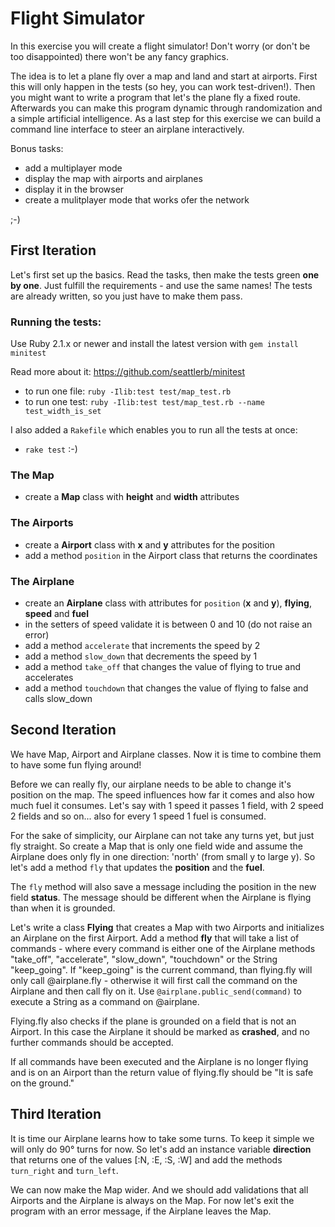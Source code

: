 # Flight Simulator

In this exercise you will create a flight simulator! Don't worry (or don't be too disappointed) there won't be any fancy graphics.

The idea is to let a plane fly over a map and land and start at airports. First this will only happen in the tests (so hey, you can work test-driven!). Then you might want to write a program that let's the plane fly a fixed route. Afterwards you can make this program dynamic through randomization and a simple artificial intelligence. As a last step for this exercise we can build a command line interface to steer an airplane interactively.

Bonus tasks:
 - add a multiplayer mode
 - display the map with airports and airplanes
 - display it in the browser
 - create a mulitplayer mode that works ofer the network

;-)

## First Iteration

Let's first set up the basics. Read the tasks, then make the tests green __one by one__. Just fulfill the requirements - and use the same names! The tests are already written, so you just have to make them pass.

### Running the tests:

Use Ruby 2.1.x or newer and install the latest version with `gem install minitest`

Read more about it: https://github.com/seattlerb/minitest

- to run one file: `ruby -Ilib:test test/map_test.rb`
- to run one test: `ruby -Ilib:test test/map_test.rb --name test_width_is_set`

I also added a `Rakefile` which enables you to run all the tests at once:

- `rake test` :-)

### The Map

  - create a **Map** class with **height** and **width** attributes

### The Airports

  - create a **Airport** class with **x** and **y** attributes for the position
  - add a method `position` in the Airport class that returns the coordinates

### The Airplane

  - create an **Airplane** class with attributes for `position` (**x** and **y**), **flying**, **speed** and **fuel**
  - in the setters of speed validate it is between 0 and 10 (do not raise an error)
  - add a method `accelerate` that increments the speed by 2
  - add a method `slow_down` that decrements the speed by 1
  - add a method `take_off` that changes the value of flying to true and accelerates
  - add a method `touchdown` that changes the value of flying to false and calls slow_down


## Second Iteration

We have Map, Airport and Airplane classes. Now it is time to combine them to have some fun flying around!

Before we can really fly, our airplane needs to be able to change it's position on the map. The speed influences how far it comes and also how much fuel it consumes. Let's say with 1 speed it passes 1 field, with 2 speed 2 fields and so on... also for every 1 speed 1 fuel is consumed.

For the sake of simplicity, our Airplane can not take any turns yet, but just fly straight. So create a Map that is only one field wide and assume the Airplane does only fly in one direction: 'north' (from small y to large y). So let's add a method `fly` that updates the **position** and the **fuel**.

The `fly` method will also save a message including the position in the new field **status**. The message should be different when the Airplane is flying than when it is grounded.

Let's write a class **Flying** that creates a Map with two Airports and initializes an Airplane on the first Airport. Add a method **fly** that will take a list of commands - where every command is either one of the Airplane methods "take_off", "accelerate", "slow_down", "touchdown" or the String "keep_going". If "keep_going" is the current command, than flying.fly will only call @airplane.fly - otherwise it will first call the command on the Airplane and then call fly on it. Use `@airplane.public_send(command)` to execute a String as a command on @airplane.

 Flying.fly also checks if the plane is grounded on a field that is not an Airport. In this case the Airplane it should be marked as **crashed**, and no further commands should be accepted.

 If all commands have been executed and the Airplane is no longer flying and is on an Airport than the return value of flying.fly should be "It is safe on the ground."


## Third Iteration

It is time our Airplane learns how to take some turns. To keep it simple we will only do 90° turns for now. So let's add an instance variable **direction** that returns one of the values [:N, :E, :S, :W] and add the methods `turn_right` and `turn_left`.

We can now make the Map wider. And we should add validations that all Airports and the Airplane is always on the Map. For now let's exit the program with an error message, if the Airplane leaves the Map.
